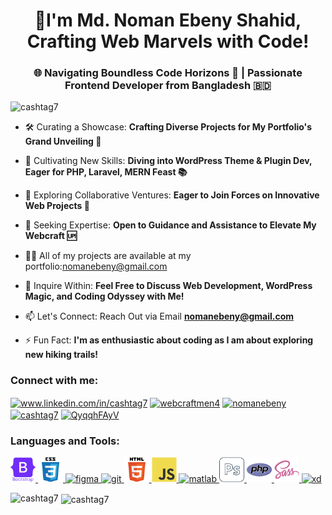<h1 align="center">👋I'm Md. Noman Ebeny Shahid, Crafting Web Marvels with Code!</h1>
<h3 align="center">🌐 Navigating Boundless Code Horizons 🚀 | Passionate Frontend Developer from Bangladesh 🇧🇩</h3>

<p align="left"> <img src="https://komarev.com/ghpvc/?username=cashtag7&label=Profile%20views&color=0e75b6&style=flat" alt="cashtag7" /> </p>

- 🛠️ Curating a Showcase: **Crafting Diverse Projects for My Portfolio's Grand Unveiling 🚀**

- 🌱 Cultivating New Skills: **Diving into WordPress Theme & Plugin Dev, Eager for PHP, Laravel, MERN Feast 📚**

- 👯 Exploring Collaborative Ventures: **Eager to Join Forces on Innovative Web Projects 🤝**

- 🤝 Seeking Expertise: **Open to Guidance and Assistance to Elevate My Webcraft 🆙**

- 👨‍💻 All of my projects are available at my portfolio:[nomanebeny@gmail.com](nomanebeny@gmail.com)

- 💬 Inquire Within: **Feel Free to Discuss Web Development, WordPress Magic, and Coding Odyssey with Me!**

- 📫 Let's Connect: Reach Out via Email **nomanebeny@gmail.com**

- ⚡ Fun Fact: **I'm as enthusiastic about coding as I am about exploring new hiking trails!**

<h3 align="left">Connect with me:</h3>
<p align="left">
<a href="https://linkedin.com/in/www.linkedin.com/in/cashtag7" target="blank"><img align="center" src="https://raw.githubusercontent.com/rahuldkjain/github-profile-readme-generator/master/src/images/icons/Social/linked-in-alt.svg" alt="www.linkedin.com/in/cashtag7" height="30" width="40" /></a>
<a href="https://fb.com/webcraftmen4" target="blank"><img align="center" src="https://raw.githubusercontent.com/rahuldkjain/github-profile-readme-generator/master/src/images/icons/Social/facebook.svg" alt="webcraftmen4" height="30" width="40" /></a>
<a href="https://instagram.com/nomanebeny" target="blank"><img align="center" src="https://raw.githubusercontent.com/rahuldkjain/github-profile-readme-generator/master/src/images/icons/Social/instagram.svg" alt="nomanebeny" height="30" width="40" /></a>
<a href="https://www.behance.net/cashtag7" target="blank"><img align="center" src="https://raw.githubusercontent.com/rahuldkjain/github-profile-readme-generator/master/src/images/icons/Social/behance.svg" alt="cashtag7" height="30" width="40" /></a>
<a href="https://discord.gg/QyqqhFAyV" target="blank"><img align="center" src="https://raw.githubusercontent.com/rahuldkjain/github-profile-readme-generator/master/src/images/icons/Social/discord.svg" alt="QyqqhFAyV" height="30" width="40" /></a>
</p>

<h3 align="left">Languages and Tools:</h3>
<p align="left"> <a href="https://getbootstrap.com" target="_blank" rel="noreferrer"> <img src="https://raw.githubusercontent.com/devicons/devicon/master/icons/bootstrap/bootstrap-plain-wordmark.svg" alt="bootstrap" width="40" height="40"/> </a> <a href="https://www.w3schools.com/css/" target="_blank" rel="noreferrer"> <img src="https://raw.githubusercontent.com/devicons/devicon/master/icons/css3/css3-original-wordmark.svg" alt="css3" width="40" height="40"/> </a> <a href="https://www.figma.com/" target="_blank" rel="noreferrer"> <img src="https://www.vectorlogo.zone/logos/figma/figma-icon.svg" alt="figma" width="40" height="40"/> </a> <a href="https://git-scm.com/" target="_blank" rel="noreferrer"> <img src="https://www.vectorlogo.zone/logos/git-scm/git-scm-icon.svg" alt="git" width="40" height="40"/> </a> <a href="https://www.w3.org/html/" target="_blank" rel="noreferrer"> <img src="https://raw.githubusercontent.com/devicons/devicon/master/icons/html5/html5-original-wordmark.svg" alt="html5" width="40" height="40"/> </a> <a href="https://developer.mozilla.org/en-US/docs/Web/JavaScript" target="_blank" rel="noreferrer"> <img src="https://raw.githubusercontent.com/devicons/devicon/master/icons/javascript/javascript-original.svg" alt="javascript" width="40" height="40"/> </a> <a href="https://www.mathworks.com/" target="_blank" rel="noreferrer"> <img src="https://upload.wikimedia.org/wikipedia/commons/2/21/Matlab_Logo.png" alt="matlab" width="40" height="40"/> </a> <a href="https://www.photoshop.com/en" target="_blank" rel="noreferrer"> <img src="https://raw.githubusercontent.com/devicons/devicon/master/icons/photoshop/photoshop-line.svg" alt="photoshop" width="40" height="40"/> </a> <a href="https://www.php.net" target="_blank" rel="noreferrer"> <img src="https://raw.githubusercontent.com/devicons/devicon/master/icons/php/php-original.svg" alt="php" width="40" height="40"/> </a> <a href="https://sass-lang.com" target="_blank" rel="noreferrer"> <img src="https://raw.githubusercontent.com/devicons/devicon/master/icons/sass/sass-original.svg" alt="sass" width="40" height="40"/> </a> <a href="https://www.adobe.com/products/xd.html" target="_blank" rel="noreferrer"> <img src="https://cdn.worldvectorlogo.com/logos/adobe-xd.svg" alt="xd" width="40" height="40"/> </a> </p>

<p><img align="left" src="https://github-readme-stats.vercel.app/api/top-langs?username=cashtag7&show_icons=true&locale=en&layout=compact" alt="cashtag7" /></p>

<p>&nbsp;<img align="center" src="https://github-readme-stats.vercel.app/api?username=cashtag7&show_icons=true&locale=en" alt="cashtag7" /></p>
